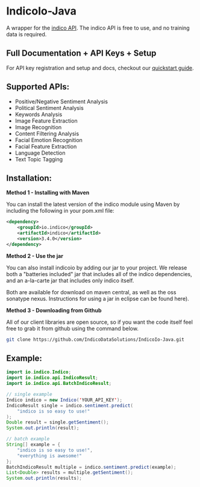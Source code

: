 # IndicoIo-Java

A wrapper for the [indico API](http://indico.io).
The indico API is free to use, and no training data is required.

Full Documentation + API Keys + Setup
----------------
For API key registration and setup and docs, checkout our [quickstart guide](https://indico.io/docs).

Supported APIs:
------------

- Positive/Negative Sentiment Analysis
- Political Sentiment Analysis
- Keywords Analysis
- Image Feature Extraction
- Image Recognition
- Content Filtering Analysis
- Facial Emotion Recognition
- Facial Feature Extraction
- Language Detection
- Text Topic Tagging

Installation:
------------
<b> Method 1 - Installing with Maven</b>

You can install the latest version of the indico module using Maven by including the following in your pom.xml file:
``` xml
<dependency>
    <groupId>io.indico</groupId>
    <artifactId>indico</artifactId>
    <version>3.4.0</version>
</dependency>
```
<b>Method 2 - Use the jar</b>

You can also install indicoio by adding our jar to your project. We release both a "batteries included" jar that includes all of the indico dependencies, and an a-la-carte jar that includes only indico itself.

Both are available for download on maven central, as well as the oss sonatype nexus. Instructions for using a jar in eclipse can be found here).

<b>Method 3 - Downloading from Github</b>

All of our client libraries are open source, so if you want the code itself feel free to grab it from github using the command below.
``` bash
git clone https://github.com/IndicoDataSolutions/IndicoIo-Java.git
```

 

Example:
------------
```java
import io.indico.Indico;
import io.indico.api.IndicoResult;
import io.indico.api.BatchIndicoResult;

// single example
Indico indico = new Indico('YOUR_API_KEY');
IndicoResult single = indico.sentiment.predict(
    "indico is so easy to use!"
);
Double result = single.getSentiment();
System.out.println(result);

// batch example
String[] example = {
    "indico is so easy to use!", 
    "everything is awesome!"
};
BatchIndicoResult multiple = indico.sentiment.predict(example);
List<Double> results = multiple.getSentiment();
System.out.println(results);
```
